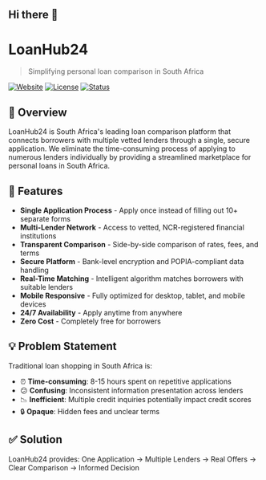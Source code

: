 ## Hi there 👋
# LoanHub24

> Simplifying personal loan comparison in South Africa

[![Website](https://img.shields.io/badge/Website-loanhub24.co.za-blue)](https://loanhub24.co.za)
[![License](https://img.shields.io/badge/License-MIT-green.svg)](LICENSE)
[![Status](https://img.shields.io/badge/Status-Active-success.svg)]()

## 🎯 Overview

LoanHub24 is South Africa's leading loan comparison platform that connects borrowers with multiple vetted lenders through a single, secure application. We eliminate the time-consuming process of applying to numerous lenders individually by providing a streamlined marketplace for personal loans in South Africa.

## 🚀 Features

- **Single Application Process** - Apply once instead of filling out 10+ separate forms
- **Multi-Lender Network** - Access to vetted, NCR-registered financial institutions
- **Transparent Comparison** - Side-by-side comparison of rates, fees, and terms
- **Secure Platform** - Bank-level encryption and POPIA-compliant data handling
- **Real-Time Matching** - Intelligent algorithm matches borrowers with suitable lenders
- **Mobile Responsive** - Fully optimized for desktop, tablet, and mobile devices
- **24/7 Availability** - Apply anytime from anywhere
- **Zero Cost** - Completely free for borrowers

## 💡 Problem Statement

Traditional loan shopping in South Africa is:
- ⏰ **Time-consuming**: 8-15 hours spent on repetitive applications
- 😕 **Confusing**: Inconsistent information presentation across lenders
- 📉 **Inefficient**: Multiple credit inquiries potentially impact credit scores
- 🔒 **Opaque**: Hidden fees and unclear terms

## ✅ Solution

LoanHub24 provides:
One Application → Multiple Lenders → Real Offers → Clear Comparison → Informed Decision
